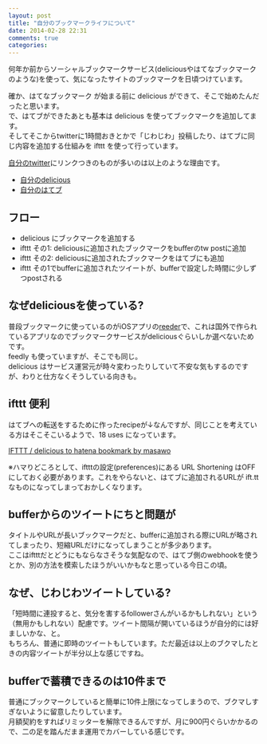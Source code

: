 ```yaml
---
layout: post
title: "自分のブックマークライフについて"
date: 2014-02-28 22:31
comments: true
categories: 
---
```

何年か前からソーシャルブックマークサービス(deliciousやはてなブックマークのような)を使って、気になったサイトのブックマークを日頃つけています。

確か、はてなブックマーク が始まる前に delicious ができて、そこで始めたんだったと思います。  
で、はてブができたあとも基本は delicious を使ってブックマークを追加してます。  
そしてそこからtwitterに1時間おきとかで「じわじわ」投稿したり、はてブに同じ内容を追加する仕組みを ifttt を使って行っています。

[自分のtwitter](http://twitter.com/masawo)にリンクつきのものが多いのは以上のような理由です。

- [自分のdelicious](https://delicious.com/masawo)
- [自分のはてブ](http://b.hatena.ne.jp/masa-wo/bookmark)

<!-- more -->

## フロー

* delicious にブックマークを追加する
* ifttt その1: deliciousに追加されたブックマークをbufferのtw postに追加
* ifttt その2: deliciousに追加されたブックマークをはてブにも追加
* ifttt その1でbufferに追加されたツイートが、bufferで設定した時間に少しずつpostされる

## なぜdeliciousを使っている?
普段ブックマークに使っているのがiOSアプリの[reeder](http://reederapp.com/ios/)で、これは国外で作られているアプリなのでブックマークサービスがdeliciousぐらいしか選べないためです。  
feedly も使っていますが、そこでも同じ。  
delicious はサービス運営元が時々変わったりしていて不安な気もするのですが、わりと仕方なくそうしている向きも。

## ifttt 便利
はてブへの転送をするために作ったrecipeが↓なんですが、同じことを考えている方はそこそこいるようで、18 uses になっています。

[IFTTT / delicious to hatena bookmark by masawo](https://ifttt.com/recipes/25763-delicious-to-hatena-bookmark)

※ハマりどころとして、iftttの設定(preferences)にある URL Shortening はOFFにしておく必要があります。これをやらないと、はてブに追加されるURLが ift.tt なものになってしまっておかしくなります。

## bufferからのツイートにちと問題が
タイトルやURLが長いブックマークだと、bufferに追加される際にURLが略されてしまったり、短縮URLだけになってしまうことが多少あります。  
ここはiftttだとどうにもならなさそうな気配なので、はてブ側のwebhookを使うとか、別の方法を模索したほうがいいかもなと思っている今日この頃。

## なぜ、じわじわツイートしている?
「短時間に連投すると、気分を害するfollowerさんがいるかもしれない」という（無用かもしれない）配慮です。ツイート間隔が開いているほうが自分的には好ましいかな、と。  
もちろん、普通に即時のツイートもしています。ただ最近は以上のブクマしたときの内容ツイートが半分以上な感じですね。

## bufferで蓄積できるのは10件まで
普通にブックマークしていると簡単に10件上限になってしまうので、ブクマしすぎないように留意したりしています。  
月額契約をすればリミッターを解除できるんですが、月に900円ぐらいかかるので、二の足を踏んだまま運用でカバーしている感じです。